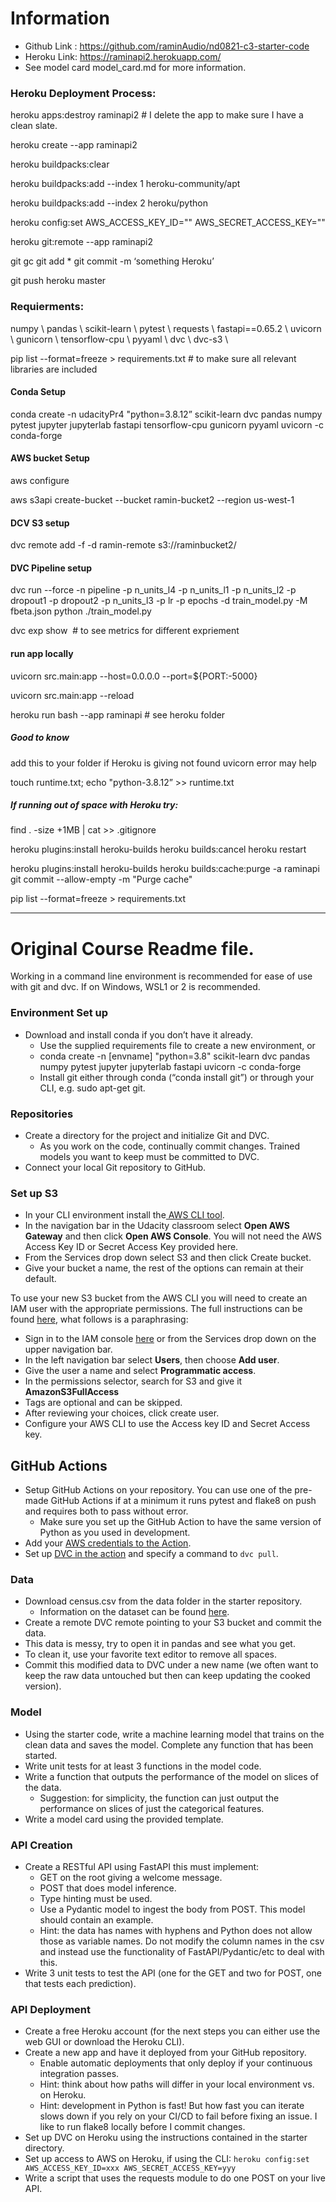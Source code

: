 # Information 

*  Github Link : https://github.com/raminAudio/nd0821-c3-starter-code
*  Heroku Link: https://raminapi2.herokuapp.com/
*  See model card model_card.md for more information. 


### Heroku Deployment Process:
 
heroku apps:destroy raminapi2 # I delete the app to make sure I have a clean slate. 


heroku create --app raminapi2 

heroku buildpacks:clear  

heroku buildpacks:add --index 1 heroku-community/apt 

heroku buildpacks:add --index 2 heroku/python 

heroku config:set AWS_ACCESS_KEY_ID="" AWS_SECRET_ACCESS_KEY=""

heroku git:remote --app raminapi2

git gc
git add *
git commit -m ‘something Heroku’

git push heroku master

### Requierments: 

numpy \\
pandas \\
scikit-learn \\
pytest \\
requests \\
fastapi==0.65.2 \\
uvicorn \\
gunicorn \\
tensorflow-cpu \\
pyyaml \\
dvc \\
dvc-s3 \\

 pip list --format=freeze > requirements.txt # to make sure all relevant libraries are included

#### Conda Setup

conda create -n udacityPr4 "python=3.8.12” scikit-learn dvc pandas numpy pytest jupyter jupyterlab fastapi tensorflow-cpu gunicorn pyyaml uvicorn -c conda-forge

#### AWS bucket Setup

aws configure

aws s3api create-bucket --bucket ramin-bucket2 --region us-west-1

#### DCV S3 setup

dvc remote add -f -d ramin-remote s3://raminbucket2/

#### DVC Pipeline setup 

dvc run --force -n pipeline -p n_units_l4 -p n_units_l1 -p n_units_l2 -p dropout1 -p dropout2 -p n_units_l3 -p lr -p epochs -d train_model.py -M fbeta.json python ./train_model.py

dvc exp show  # to see metrics for different expriement

#### run app locally

uvicorn src.main:app --host=0.0.0.0 --port=${PORT:-5000}

uvicorn src.main:app --reload

heroku run bash --app raminapi # see heroku folder 

##### Good to know 

add this to your folder if Heroku is giving not found uvicorn error may help

touch runtime.txt; echo "python-3.8.12” >> runtime.txt  


##### If running out of space with Heroku try: 

find . -size +1MB | cat >> .gitignore

heroku plugins:install heroku-builds
heroku builds:cancel
heroku restart

heroku plugins:install heroku-builds
heroku builds:cache:purge -a raminapi
git commit --allow-empty -m "Purge cache"

pip list --format=freeze > requirements.txt


----------------------------------------------------------------------------------------------------------------------------------

# Original Course Readme file. 
Working in a command line environment is recommended for ease of use with git and dvc. If on Windows, WSL1 or 2 is recommended.

### Environment Set up
* Download and install conda if you don’t have it already.
    * Use the supplied requirements file to create a new environment, or
    * conda create -n [envname] "python=3.8" scikit-learn dvc pandas numpy pytest jupyter jupyterlab fastapi uvicorn -c conda-forge
    * Install git either through conda (“conda install git”) or through your CLI, e.g. sudo apt-get git.

### Repositories

* Create a directory for the project and initialize Git and DVC.
   * As you work on the code, continually commit changes. Trained models you want to keep must be committed to DVC.
* Connect your local Git repository to GitHub.

### Set up S3

* In your CLI environment install the<a href="https://docs.aws.amazon.com/cli/latest/userguide/cli-chap-install.html" target="_blank"> AWS CLI tool</a>.
* In the navigation bar in the Udacity classroom select **Open AWS Gateway** and then click **Open AWS Console**. You will not need the AWS Access Key ID or Secret Access Key provided here.
* From the Services drop down select S3 and then click Create bucket.
* Give your bucket a name, the rest of the options can remain at their default.

To use your new S3 bucket from the AWS CLI you will need to create an IAM user with the appropriate permissions. The full instructions can be found <a href="https://docs.aws.amazon.com/IAM/latest/UserGuide/id_users_create.html#id_users_create_console" target="_blank">here</a>, what follows is a paraphrasing:

* Sign in to the IAM console <a href="https://console.aws.amazon.com/iam/" target="_blank">here</a> or from the Services drop down on the upper navigation bar.
* In the left navigation bar select **Users**, then choose **Add user**.
* Give the user a name and select **Programmatic access**.
* In the permissions selector, search for S3 and give it **AmazonS3FullAccess**
* Tags are optional and can be skipped.
* After reviewing your choices, click create user. 
* Configure your AWS CLI to use the Access key ID and Secret Access key.

## GitHub Actions

* Setup GitHub Actions on your repository. You can use one of the pre-made GitHub Actions if at a minimum it runs pytest and flake8 on push and requires both to pass without error.
   * Make sure you set up the GitHub Action to have the same version of Python as you used in development.
* Add your <a href="https://github.com/marketplace/actions/configure-aws-credentials-action-for-github-actions" target="_blank">AWS credentials to the Action</a>.
* Set up <a href="https://github.com/iterative/setup-dvc" target="_blank">DVC in the action</a> and specify a command to `dvc pull`.

### Data

* Download census.csv from the data folder in the starter repository.
   * Information on the dataset can be found <a href="https://archive.ics.uci.edu/ml/datasets/census+income" target="_blank">here</a>.
* Create a remote DVC remote pointing to your S3 bucket and commit the data.
* This data is messy, try to open it in pandas and see what you get.
* To clean it, use your favorite text editor to remove all spaces.
* Commit this modified data to DVC under a new name (we often want to keep the raw data untouched but then can keep updating the cooked version).

### Model

* Using the starter code, write a machine learning model that trains on the clean data and saves the model. Complete any function that has been started.
* Write unit tests for at least 3 functions in the model code.
* Write a function that outputs the performance of the model on slices of the data.
   * Suggestion: for simplicity, the function can just output the performance on slices of just the categorical features.
* Write a model card using the provided template.

### API Creation

* Create a RESTful API using FastAPI this must implement:
   * GET on the root giving a welcome message.
   * POST that does model inference.
   * Type hinting must be used.
   * Use a Pydantic model to ingest the body from POST. This model should contain an example.
    * Hint: the data has names with hyphens and Python does not allow those as variable names. Do not modify the column names in the csv and instead use the functionality of FastAPI/Pydantic/etc to deal with this.
* Write 3 unit tests to test the API (one for the GET and two for POST, one that tests each prediction).

### API Deployment

* Create a free Heroku account (for the next steps you can either use the web GUI or download the Heroku CLI).
* Create a new app and have it deployed from your GitHub repository.
   * Enable automatic deployments that only deploy if your continuous integration passes.
   * Hint: think about how paths will differ in your local environment vs. on Heroku.
   * Hint: development in Python is fast! But how fast you can iterate slows down if you rely on your CI/CD to fail before fixing an issue. I like to run flake8 locally before I commit changes.
* Set up DVC on Heroku using the instructions contained in the starter directory.
* Set up access to AWS on Heroku, if using the CLI: `heroku config:set AWS_ACCESS_KEY_ID=xxx AWS_SECRET_ACCESS_KEY=yyy`
* Write a script that uses the requests module to do one POST on your live API.

